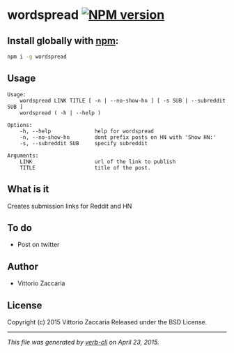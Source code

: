 # wordspread [![NPM version](https://badge.fury.io/js/wordspread.svg)](http://badge.fury.io/js/wordspread)


## Install globally with [npm](npmjs.org):

```bash
npm i -g wordspread
```

## Usage

```
Usage:
    wordspread LINK TITLE [ -n | --no-show-hn ] [ -s SUB | --subreddit SUB ]
    wordspread ( -h | --help )

Options:
    -h, --help              help for wordspread
    -n, --no-show-hn        dont prefix posts on HN with 'Show HN:'
    -s, --subreddit SUB     specify subreddit

Arguments:
    LINK                    url of the link to publish
    TITLE                   title of the post.

```

What is it
----------

Creates submission links for Reddit and HN


To do
-----

-   Post on twitter


## Author

* Vittorio Zaccaria

## License
Copyright (c) 2015 Vittorio Zaccaria
Released under the BSD License.

***

_This file was generated by [verb-cli](https://github.com/assemble/verb-cli) on April 23, 2015._
